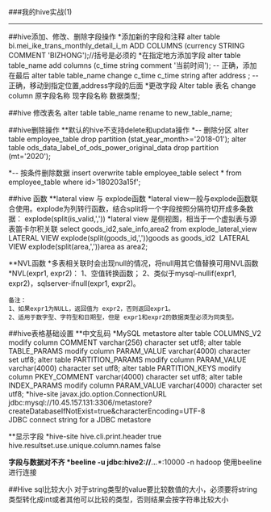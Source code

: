 ###我的hive实战(1)

---

##hive添加、修改、删除字段操作
*添加新的字段和注释
   alter table bi.mei_ike_trans_monthly_detail_i_m ADD COLUMNS (currency STRING COMMENT 'BIZHONG');//括号是必须的
*在指定地方添加字段
   alter table table_name add columns (c_time string comment '当前时间'); -- 正确，添加在最后
   alter table table_name change c_time c_time string after address ;  -- 正确，移动到指定位置,address字段的后面
*更改字段
   Alter table 表名  change column 原字段名称  现字段名称  数据类型;
   
##hive 修改表名
alter table table_name rename to new_table_name;


##hive删除操作
**默认的hive不支持delete和updata操作
*--  删除分区
alter table employee_table drop partition (stat_year_month>='2018-01');
alter table ods_data_label_of_ods_power_original_data drop partition (mt='2020');

*--  按条件删除数据
insert overwrite table employee_table select * from employee_table where id>'180203a15f';


##hive 函数
**lateral view 与 explode函数
*lateral view一般与explode函数联合使用。explode为列转行函数，结合split将一个字段按照分隔符切开成多条数据： explode(split(is_valid,','))
*lateral view 是侧视图，相当于一个虚拟表与源表笛卡尔积关联
             select goods_id2,sale_info,area2
             from explode_lateral_view 
             LATERAL VIEW explode(split(goods_id,','))goods as goods_id2 
             LATERAL VIEW explode(split(area,','))area as area2;

**NVL函数
*多表相关联时会出现null的情况，将null用其它值替换可用NVL函数
*NVL(expr1, expr2)： 
    1、空值转换函数； 
    2、类似于mysql-nullif(expr1, expr2)，sqlserver-ifnull(expr1, expr2)。
    
    备注： 
    1、如果expr1为NULL，返回值为 expr2，否则返回expr1。 
    2、适用于数字型、字符型和日期型，但是 expr1和expr2的数据类型必须为同类型。


##hive表格基础设置
**中文乱码
*MySQL metastore
     alter table COLUMNS_V2 modify column COMMENT varchar(256) character set utf8;
     alter table TABLE_PARAMS modify column PARAM_VALUE varchar(4000) character set utf8;
     alter table PARTITION_PARAMS modify column PARAM_VALUE varchar(4000) character set utf8;
     alter table PARTITION_KEYS modify column PKEY_COMMENT varchar(4000) character set utf8;
     alter table INDEX_PARAMS modify column PARAM_VALUE varchar(4000) character set utf8;
*hive-site
     <property>
               <name>javax.jdo.option.ConnectionURL</name>
               <value>jdbc:mysql://10.45.157.131:3306/metastore?createDatabaseIfNotExist=true&amp;characterEncoding=UTF-8</value>         
               <description>JDBC connect string for a JDBC metastore</description>
     </property>

**显示字段
*hive-site
      <property>
          <name>hive.cli.print.header</name>
          <value>true</value>
        </property>
        <property>
          <name>hive.resultset.use.unique.column.names</name>
          <value>false</value>
        </property>

**字段与数据对不齐
*beeline -u jdbc:hive2://**.**.***.**:10000 -n hadoop 使用beeline进行连接


##Hive sql比较大小
对于string类型的value要比较数值的大小，必须要将string类型转化成int或者其他可以比较的类型，否则结果会按字符串比较大小








